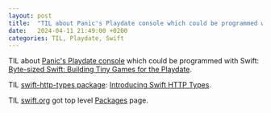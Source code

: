 ```yaml
---
layout: post
title:  "TIL about Panic's Playdate console which could be programmed with Swift"
date:   2024-04-11 21:49:00 +0200
categories: TIL, Playdate, Swift
---
```

TIL about [Panic's Playdate console](https://play.date) which could be programmed with Swift: [Byte-sized Swift: Building Tiny Games for the Playdate](https://www.swift.org/blog/byte-sized-swift-tiny-games-playdate/).

TIL [swift-http-types package](https://github.com/apple/swift-http-types): [Introducing Swift HTTP Types](https://www.swift.org/blog/introducing-swift-http-types/).

TIL [swift.org](https://swift.org) got top level [Packages](https://www.swift.org/packages/) page.
